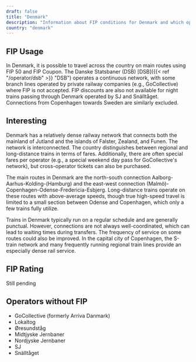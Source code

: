 ```yaml
---
draft: false
title: "Denmark"
description: "Information about FIP conditions for Denmark and which operators offer discounts."
country: "denmark"
---
```


## FIP Usage

In Denmark, it is possible to travel across the country on main routes using FIP 50 and FIP Coupon. The Danske Statsbaner (DSB) [DSB]({{< ref "/operator/dsb" >}} "DSB") operates a continuous network, with some branch lines operated by private railway companies (e.g., GoCollective) where FIP is not accepted. FIP discounts are also not available for night trains passing through Denmark operated by SJ and Snälltåget. Connections from Copenhagen towards Sweden are similarly excluded.

## Interesting

Denmark has a relatively dense railway network that connects both the mainland of Jutland and the islands of Falster, Zealand, and Funen. The network is interconnected. The country distinguishes between regional and long-distance trains in terms of fares. Additionally, there are often special fares per operator (e.g., a special weekend day pass for GoCollective's network), but cross-operator tickets can also be purchased.

The main routes in Denmark are the north-south connection Aalborg-Aarhus-Kolding-(Hamburg) and the east-west connection (Malmö)-Copenhagen-Odense-Fredericia-Esbjerg. Long-distance trains operate on these routes with above-average speeds, though true high-speed travel is limited to a small section between Odense and Copenhagen, which only a few trains fully utilize.

Trains in Denmark typically run on a regular schedule and are generally punctual. However, connections are not always well-coordinated, which can lead to waiting times during transfers. The frequency of service on some routes could also be improved. In the capital city of Copenhagen, the S-train network and many frequently running regional train lines provide an especially dense rail service.

## FIP Rating

Still pending

## Operators without FIP

- GoCollective (formerly Arriva Danmark)
- Lokaltog
- Øresundståg
- Midtjyske Jernbaner
- Nordjyske Jernbaner
- SJ
- Snälltåget
